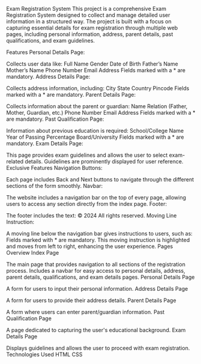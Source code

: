 Exam Registration System
This project is a comprehensive Exam Registration System designed to collect and manage detailed user information in a structured way. The project is built with a focus on capturing essential details for exam registration through multiple web pages, including personal information, address, parent details, past qualifications, and exam guidelines.

Features
Personal Details Page:

Collects user data like:
Full Name
Gender
Date of Birth
Father’s Name
Mother’s Name
Phone Number
Email Address
Fields marked with a * are mandatory.
Address Details Page:

Collects address information, including:
City
State
Country
Pincode
Fields marked with a * are mandatory.
Parent Details Page:

Collects information about the parent or guardian:
Name
Relation (Father, Mother, Guardian, etc.)
Phone Number
Email Address
Fields marked with a * are mandatory.
Past Qualification Page:

Information about previous education is required:
School/College Name
Year of Passing
Percentage
Board/University
Fields marked with a * are mandatory.
Exam Details Page:

This page provides exam guidelines and allows the user to select exam-related details.
Guidelines are prominently displayed for user reference.
Exclusive Features
Navigation Buttons:

Each page includes Back and Next buttons to navigate through the different sections of the form smoothly.
Navbar:

The website includes a navigation bar on the top of every page, allowing users to access any section directly from the index page.
Footer:

The footer includes the text:
© 2024 All rights reserved.
Moving Line Instruction:

A moving line below the navigation bar gives instructions to users, such as:
Fields marked with * are mandatory.
This moving instruction is highlighted and moves from left to right, enhancing the user experience.
Pages Overview
Index Page

The main page that provides navigation to all sections of the registration process.
Includes a navbar for easy access to personal details, address, parent details, qualifications, and exam details pages.
Personal Details Page

A form for users to input their personal information.
Address Details Page

A form for users to provide their address details.
Parent Details Page

A form where users can enter parent/guardian information.
Past Qualification Page

A page dedicated to capturing the user's educational background.
Exam Details Page

Displays guidelines and allows the user to proceed with exam registration.
Technologies Used
HTML
CSS
